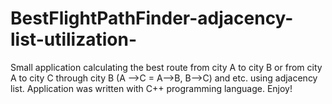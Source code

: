 # BestFlightPathFinder-adjacency-list-utilization-
Small application calculating the best route from city A to city B or from city A to city C through city B (A -->C = A-->B, B-->C) and etc. using adjacency list. Application was written with C++ programming language. Enjoy!
